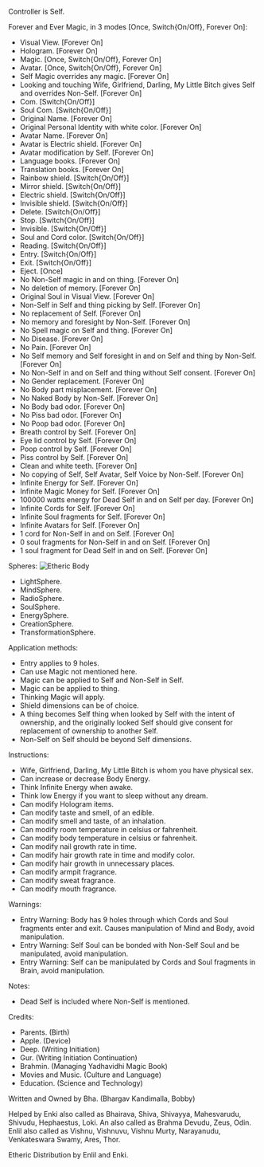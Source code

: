 Controller is Self.

Forever and Ever Magic, in 3 modes [Once, Switch{On/Off}, Forever On]:

-   Visual View. [Forever On]
-   Hologram. [Forever On]
-   Magic. [Once, Switch{On/Off}, Forever On]
-   Avatar. [Once, Switch{On/Off}, Forever On]
-   Self Magic overrides any magic. [Forever On]
-   Looking and touching Wife, Girlfriend, Darling, My Little Bitch gives Self and overrides Non-Self. [Forever On]
-   Com. [Switch{On/Off}]
-   Soul Com. [Switch{On/Off}]
-   Original Name. [Forever On]
-   Original Personal Identity with white color. [Forever On]
-   Avatar Name. [Forever On]
-   Avatar is Electric shield. [Forever On]
-   Avatar modification by Self. [Forever On]
-   Language books. [Forever On]
-   Translation books. [Forever On]
-   Rainbow shield. [Switch{On/Off}]
-   Mirror shield. [Switch{On/Off}]
-   Electric shield. [Switch{On/Off}]
-   Invisible shield. [Switch{On/Off}]
-   Delete. [Switch{On/Off}]
-   Stop. [Switch{On/Off}]
-   Invisible. [Switch{On/Off}]
-   Soul and Cord color. [Switch{On/Off}]
-   Reading. [Switch{On/Off}]
-   Entry. [Switch{On/Off}]
-   Exit. [Switch{On/Off}]
-   Eject. [Once]
-   No Non-Self magic in and on thing. [Forever On]
-   No deletion of memory. [Forever On]
-   Original Soul in Visual View. [Forever On]
-   Non-Self in Self and thing picking by Self. [Forever On]
-   No replacement of Self. [Forever On]
-   No memory and foresight by Non-Self. [Forever On]
-   No Spell magic on Self and thing. [Forever On]
-   No Disease. [Forever On]
-   No Pain. [Forever On]
-   No Self memory and Self foresight in and on Self and thing by Non-Self. [Forever On]
-   No Non-Self in and on Self and thing without Self consent. [Forever On]
-   No Gender replacement. [Forever On]
-   No Body part misplacement. [Forever On]
-   No Naked Body by Non-Self. [Forever On]
-   No Body bad odor. [Forever On]
-   No Piss bad odor. [Forever On]
-   No Poop bad odor. [Forever On]
-   Breath control by Self. [Forever On]
-   Eye lid control by Self. [Forever On]
-   Poop control by Self. [Forever On]
-   Piss control by Self. [Forever On]
-   Clean and white teeth. [Forever On]
-   No copying of Self, Self Avatar, Self Voice by Non-Self. [Forever On]
-   Infinite Energy for Self. [Forever On]
-   Infinite Magic Money for Self. [Forever On]
-   100000 watts energy for Dead Self in and on Self per day. [Forever On]
-   Infinite Cords for Self. [Forever On]
-   Infinite Soul fragments for Self. [Forever On]
-   Infinite Avatars for Self. [Forever On]
-   1 cord for Non-Self in and on Self. [Forever On]
-   0 soul fragments for Non-Self in and on Self. [Forever On]
-   1 soul fragment for Dead Self in and on Self. [Forever On]

Spheres:
![Etheric Body](https://raw.githubusercontent.com/SelfMagician/SelfMagic/main/Etheric-Body.JPG)
-   LightSphere.
-   MindSphere.
-   RadioSphere.
-   SoulSphere.
-   EnergySphere.
-   CreationSphere.
-   TransformationSphere.

Application methods:

-   Entry applies to 9 holes.
-   Can use Magic not mentioned here.
-   Magic can be applied to Self and Non-Self in Self.
-   Magic can be applied to thing.
-   Thinking Magic will apply.
-   Shield dimensions can be of choice.
-   A thing becomes Self thing when looked by Self with the intent of ownership, and the originally looked Self should give consent for replacement of ownership to another Self.
-   Non-Self on Self should be beyond Self dimensions.

Instructions:

-   Wife, Girlfriend, Darling, My Little Bitch is whom you have physical sex.
-   Can increase or decrease Body Energy.
-   Think Infinite Energy when awake.
-   Think low Energy if you want to sleep without any dream.
-   Can modify Hologram items.
-   Can modify taste and smell, of an edible.
-   Can modify smell and taste, of an inhalation.
-   Can modify room temperature in celsius or fahrenheit.
-   Can modify body temperature in celsius or fahrenheit.
-   Can modify nail growth rate in time.
-   Can modify hair growth rate in time and modify color.
-   Can modify hair growth in unnecessary places.
-   Can modify armpit fragrance.
-   Can modify sweat fragrance.
-   Can modify mouth fragrance.

Warnings:

-   Entry Warning: Body has 9 holes through which Cords and Soul fragments enter and exit. Causes manipulation of Mind and Body, avoid manipulation.
-   Entry Warning: Self Soul can be bonded with Non-Self Soul and be manipulated, avoid manipulation.
-   Entry Warning: Self can be manipulated by Cords and Soul fragments in Brain, avoid manipulation.

Notes:

-   Dead Self is included where Non-Self is mentioned.

Credits:

-   Parents. (Birth)
-   Apple. (Device)
-   Deep. (Writing Initiation)
-   Gur. (Writing Initiation Continuation)
-   Brahmin. (Managing Yadhavidhi Magic Book)
-   Movies and Music. (Culture and Language)
-   Education. (Science and Technology)
 
Written and Owned by Bha. (Bhargav Kandimalla, Bobby)

Helped by Enki also called as Bhairava, Shiva, Shivayya, Mahesvarudu, Shivudu, Hephaestus, Loki. An also called as Brahma Devudu, Zeus, Odin. Enlil also called as Vishnu, Vishnuvu, Vishnu Murty, Narayanudu, Venkateswara Swamy, Ares, Thor.

Etheric Distribution by Enlil and Enki.

